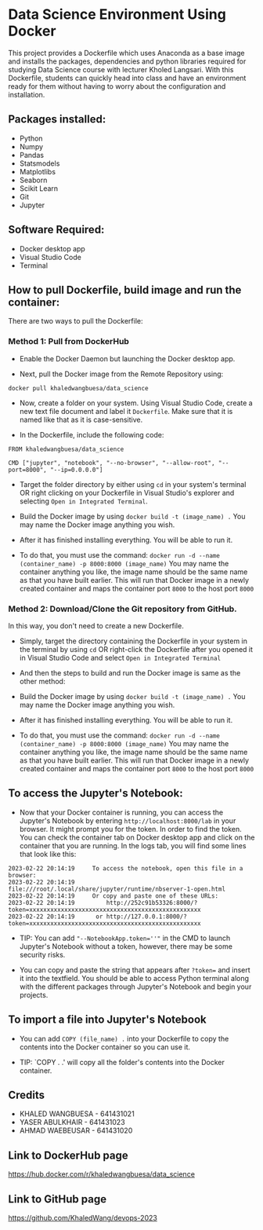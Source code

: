 # Data Science Environment Using Docker

This project provides a Dockerfile which uses Anaconda as a base image and installs the packages, dependencies and python libraries required for studying Data Science course with lecturer Kholed Langsari. With this Dockerfile, students can quickly head into class and have an environment ready for them without having to worry about the configuration and installation.

## Packages installed:

- Python
- Numpy
- Pandas
- Statsmodels
- Matplotlibs
- Seaborn
- Scikit Learn
- Git
- Jupyter

## Software Required:
- Docker desktop app
- Visual Studio Code
- Terminal

## How to pull Dockerfile, build image and run the container:

There are two ways to pull the Dockerfile:

### Method 1: Pull from DockerHub

- Enable the Docker Daemon but launching the Docker desktop app.

- Next, pull the Docker image from the Remote Repository using:

`docker pull khaledwangbuesa/data_science`

- Now, create a folder on your system. Using Visual Studio Code, create a new text file document and label it `Dockerfile`. Make sure that it is named like that as it is case-sensitive.

- In the Dockerfile, include the following code:

```
FROM khaledwangbuesa/data_science

CMD ["jupyter", "notebook", "--no-browser", "--allow-root", "--port=8000", "--ip=0.0.0.0"]
```

- Target the folder directory by either using `cd` in your system's terminal OR right clicking on your Dockerfile in Visual Studio's explorer and selecting `Open in Integrated Terminal`.

- Build the Docker image by using `docker build -t (image_name) .`
You may name the Docker image anything you wish.

- After it has finished installing everything. You will be able to run it.

- To do that, you must use the command: `docker run -d --name (container_name) -p 8000:8000 (image_name)`
You may name the container anything you like, the image name should be the same name as that you have built earlier. This will run that Docker image in a newly created container and maps the container port `8000` to the host port `8000`

### Method 2: Download/Clone the Git repository from GitHub.

In this way, you don't need to create a new Dockerfile.

- Simply, target the directory containing the Dockerfile in your system in the terminal by using `cd` OR right-click the Dockerfile after you opened it in Visual Studio Code and select `Open in Integrated Terminal`

- And then the steps to build and run the Docker image is same as the other method:

- Build the Docker image by using `docker build -t (image_name) .`
You may name the Docker image anything you wish.

- After it has finished installing everything. You will be able to run it.

- To do that, you must use the command: `docker run -d --name (container_name) -p 8000:8000 (image_name)`
You may name the container anything you like, the image name should be the same name as that you have built earlier. This will run that Docker image in a newly created container and maps the container port `8000` to the host port `8000`

## To access the Jupyter's Notebook:

- Now that your Docker container is running, you can access the Jupyter's Notebook by entering `http://localhost:8000/lab` in your browser. It might prompt you for the token.
In order to find the token. You can check the container tab on Docker desktop app and click on the container that you are running. In the logs tab, you will find some lines that look like this:

```
2023-02-22 20:14:19     To access the notebook, open this file in a browser:
2023-02-22 20:14:19         file:///root/.local/share/jupyter/runtime/nbserver-1-open.html
2023-02-22 20:14:19     Or copy and paste one of these URLs:
2023-02-22 20:14:19         http://252c91b53326:8000/?token=xxxxxxxxxxxxxxxxxxxxxxxxxxxxxxxxxxxxxxxxxxxxxxxxx
2023-02-22 20:14:19      or http://127.0.0.1:8000/?token=xxxxxxxxxxxxxxxxxxxxxxxxxxxxxxxxxxxxxxxxxxxxxxxxx
```

- TIP: You can add `"--NotebookApp.token=''"` in the CMD to launch Jupyter's Notebook without a token, however, there may be some security risks.

- You can copy and paste the string that appears after `?token=` and insert it into the textfield. You should be able to access Python terminal along with the different packages through Jupyter's Notebook and begin your projects.

## To import a file into Jupyter's Notebook 

- You can add `COPY (file_name) .` into your Dockerfile to copy the contents into the Docker container so you can use it.

- TIP: `COPY . .' will copy all the folder's contents into the Docker container.

## Credits

- KHALED WANGBUESA - 641431021
- YASER ABULKHAIR - 641431023
- AHMAD WAEBEUSAR - 641431020

## Link to DockerHub page

https://hub.docker.com/r/khaledwangbuesa/data_science

## Link to GitHub page

https://github.com/KhaledWang/devops-2023